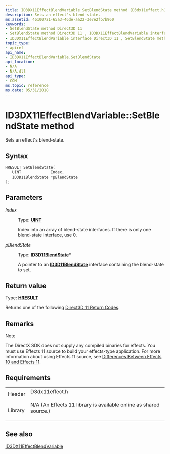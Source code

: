 ```yaml
---
title: ID3DX11EffectBlendVariable SetBlendState method (D3dx11effect.h)
description: Sets an effect's blend-state.
ms.assetid: 46100721-65a3-46de-aa22-3e7e2fb7b960
keywords:
- SetBlendState method Direct3D 11
- SetBlendState method Direct3D 11 , ID3DX11EffectBlendVariable interface
- ID3DX11EffectBlendVariable interface Direct3D 11 , SetBlendState method
topic_type:
- apiref
api_name:
- ID3DX11EffectBlendVariable.SetBlendState
api_location:
- N/A
- N/A.dll
api_type:
- COM
ms.topic: reference
ms.date: 05/31/2018
---
```


# ID3DX11EffectBlendVariable::SetBlendState method

Sets an effect's blend-state.

## Syntax


```C++
HRESULT SetBlendState(
   UINT             Index,
   ID3D11BlendState *pBlendState
);
```



## Parameters

<dl> <dt>

*Index* 
</dt> <dd>

Type: **[**UINT**](https://docs.microsoft.com/windows/desktop/WinProg/windows-data-types)**

Index into an array of blend-state interfaces. If there is only one blend-state interface, use 0.

</dd> <dt>

*pBlendState* 
</dt> <dd>

Type: **[**ID3D11BlendState**](/windows/desktop/api/D3D11/nn-d3d11-id3d11blendstate)\***

A pointer to an [**ID3D11BlendState**](/windows/desktop/api/D3D11/nn-d3d11-id3d11blendstate) interface containing the blend-state to set.

</dd> </dl>

## Return value

Type: **[**HRESULT**](https://msdn.microsoft.com/library/Bb401631(v=MSDN.10).aspx)**

Returns one of the following [Direct3D 11 Return Codes](d3d11-graphics-reference-returnvalues.md).

## Remarks

> [!Note]  
> The DirectX SDK does not supply any compiled binaries for effects. You must use Effects 11 source to build your effects-type application. For more information about using Effects 11 source, see [Differences Between Effects 10 and Effects 11](d3d11-graphics-programming-guide-effects-differences.md).

 

## Requirements



|                    |                                                                                                                                              |
|--------------------|----------------------------------------------------------------------------------------------------------------------------------------------|
| Header<br/>  | <dl> <dt>D3dx11effect.h</dt> </dl>                                                    |
| Library<br/> | <dl> <dt>N/A (An Effects 11 library is available online as shared source.)</dt> </dl> |



## See also

<dl> <dt>

[ID3DX11EffectBlendVariable](id3dx11effectblendvariable.md)
</dt> </dl>

 

 





